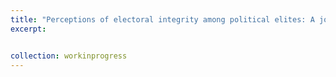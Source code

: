 ```yaml
---
title: "Perceptions of electoral integrity among political elites: A journey into uncharted territory"
excerpt:


collection: workinprogress
---
```

